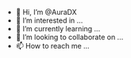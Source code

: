 - 👋 Hi, I’m @AuraDX
- 👀 I’m interested in ...
- 🌱 I’m currently learning ...
- 💞️ I’m looking to collaborate on ...
- 📫 How to reach me ...

<!---
AuraDX/AuraDX is a ✨ special ✨ repository because its `README.md` (this file) appears on your GitHub profile.
You can click the Preview link to take a look at your changes.
--->
